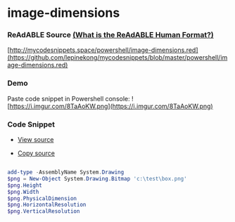 
# image-dimensions


### ReAdABLE Source [(What is the ReAdABLE Human Format?)](http://readablehumanformat.com)

[http://mycodesnippets.space/powershell/image-dimensions.red](https://github.com/lepinekong/mycodesnippets/blob/master/powershell/image-dimensions.red)


### Demo

Paste code snippet in Powershell console: 
![https://i.imgur.com/8TaAoKW.png](https://i.imgur.com/8TaAoKW.png)
                    

### Code Snippet

- [View source](https://github.com/lepinekong/mycodesnippets/blob/master/powershell/src/image/dimensions.ps1)
                        
- [Copy source](https://raw.githubusercontent.com/lepinekong/mycodesnippets/master/powershell/src/image/dimensions.ps1)
                        


```powershell

add-type -AssemblyName System.Drawing
$png = New-Object System.Drawing.Bitmap 'c:\test\box.png'
$png.Height
$png.Width
$png.PhysicalDimension
$png.HorizontalResolution
$png.VerticalResolution
        
```


